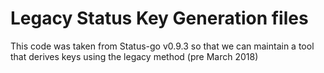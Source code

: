 # Legacy Status Key Generation files
This code was taken from Status-go v0.9.3 so that we can maintain a tool that derives keys using the legacy method (pre March 2018)
